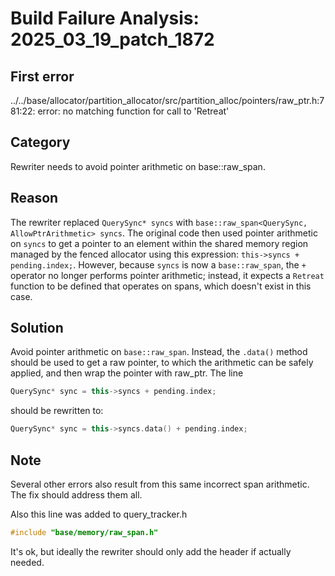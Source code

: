 # Build Failure Analysis: 2025_03_19_patch_1872

## First error

../../base/allocator/partition_allocator/src/partition_alloc/pointers/raw_ptr.h:781:22: error: no matching function for call to 'Retreat'

## Category
Rewriter needs to avoid pointer arithmetic on base::raw_span.

## Reason
The rewriter replaced `QuerySync* syncs` with `base::raw_span<QuerySync, AllowPtrArithmetic> syncs`. The original code then used pointer arithmetic on `syncs` to get a pointer to an element within the shared memory region managed by the fenced allocator using this expression: `this->syncs + pending.index;`. However, because `syncs` is now a `base::raw_span`, the `+` operator no longer performs pointer arithmetic; instead, it expects a `Retreat` function to be defined that operates on spans, which doesn't exist in this case.

## Solution
Avoid pointer arithmetic on `base::raw_span`. Instead, the `.data()` method should be used to get a raw pointer, to which the arithmetic can be safely applied, and then wrap the pointer with raw_ptr. The line
```c++
QuerySync* sync = this->syncs + pending.index;
```
should be rewritten to:
```c++
QuerySync* sync = this->syncs.data() + pending.index;
```

## Note
Several other errors also result from this same incorrect span arithmetic. The fix should address them all.

Also this line was added to query_tracker.h

```c++
#include "base/memory/raw_span.h"
```

It's ok, but ideally the rewriter should only add the header if actually needed.